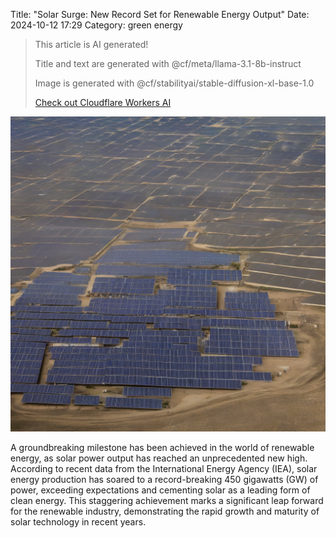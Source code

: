 Title: "Solar Surge: New Record Set for Renewable Energy Output"
Date: 2024-10-12 17:29
Category: green energy

> This article is AI generated!
> 
> Title and text are generated with @cf/meta/llama-3.1-8b-instruct
> 
> Image is generated with @cf/stabilityai/stable-diffusion-xl-base-1.0
> 
> [Check out Cloudflare Workers AI](https://developers.cloudflare.com/workers-ai/models/)


![Alt Text](images/2024-10-12-solar-surge-new-record-set-for-renewable-energy-output.png)

A groundbreaking milestone has been achieved in the world of renewable energy, as solar power output has reached an unprecedented new high. According to recent data from the International Energy Agency (IEA), solar energy production has soared to a record-breaking 450 gigawatts (GW) of power, exceeding expectations and cementing solar as a leading form of clean energy. This staggering achievement marks a significant leap forward for the renewable industry, demonstrating the rapid growth and maturity of solar technology in recent years.